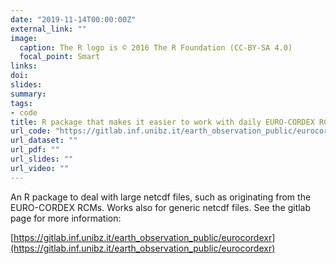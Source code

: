 ```yaml
---
date: "2019-11-14T00:00:00Z"
external_link: ""
image:
  caption: The R logo is © 2016 The R Foundation (CC-BY-SA 4.0)
  focal_point: Smart
links:
doi:
slides:
summary: 
tags:
- code
title: R package that makes it easier to work with daily EURO-CORDEX RCM data
url_code: "https://gitlab.inf.unibz.it/earth_observation_public/eurocordexr"
url_dataset: ""
url_pdf: ""
url_slides: ""
url_video: ""
---
```


An R package to deal with large netcdf files, such as originating from the EURO-CORDEX RCMs. Works also for generic netcdf files. See the gitlab page for more information:


[https://gitlab.inf.unibz.it/earth_observation_public/eurocordexr](https://gitlab.inf.unibz.it/earth_observation_public/eurocordexr)

